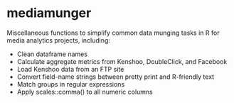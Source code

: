# mediamunger

Miscellaneous functions to simplify common data munging tasks in R for media analytics projects, including:
* Clean dataframe names
* Calculate aggregate metrics from Kenshoo, DoubleClick, and Facebook
* Load Kenshoo data from an FTP site
* Convert field-name strings between pretty print and R-friendly text
* Match groups in regular expressions
* Apply scales::comma() to all numeric columns